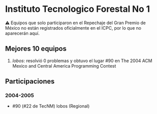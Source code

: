 # Instituto Tecnologico Forestal No 1

:warning: Equipos que solo participaron en el Repechaje del Gran Premio de México no están registrados oficialmente en el ICPC, por lo que no aparecerán aquí.

## Mejores 10 equipos

1. _lobos_: resolvió 0 problemas y obtuvo el lugar #90 en The 2004 ACM Mexico and Central America Programming Contest

## Participaciones

### 2004-2005

- #90 (#22 de TecNM) lobos (Regional)



